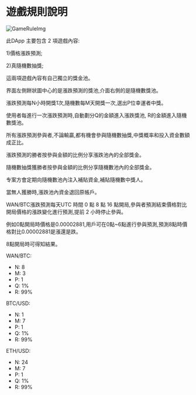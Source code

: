 # 遊戲規則說明

![GameRuleImg](./img/gameRule.png)



此DApp 主要包含 2 項遊戲內容:

1)價格漲跌預測;

2)真隨機數抽獎;

這兩項遊戲內容有自己獨立的獎金池。

界面左側餅狀圖中心的是漲跌預測的獎池,介面右側的是隨機數獎池。

漲跌預測每N小時開獎1次,隨機數每M天開獎一次,選出P位幸運者中獎。 

使用者每進行一次漲跌預測時,自動劃分Q的金額進入漲跌獎池, R的金額進入隨機數獎池。 

所有漲跌預測參與者,不論輸贏,都有機會參與隨機數抽獎,中獎概率和投入資金數額成正比。

漲跌預測的勝者按參與金額的比例分享漲跌池內的全部獎金。

隨機數抽獎獲勝者按參與金額的比例分享隨機數池內的全部獎金。

专案方會定期向隨機數池內注入補貼資金,補貼隨機數中獎人。

當無人獲勝時,漲跌池內資金退回原帳戶。

WAN/BTC漲跌預測每天UTC 時間 0 點 8 點 16 點開局,參與者預測結束價格對比開局價格的漲跌變化進行預測,提前 2 小時停止參與。 

例如0點開局時價格是0.00002881,用戶可在0點~6點進行參與預測,預測8點時價格對比0.00002881是漲還是跌。 

8點開局時可得知結果。

WAN/BTC:
- N: 8
- M: 3
- P: 1
- Q: 1%
- R: 99%

BTC/USD:
- N: 1
- M: 7
- P: 1
- Q: 1%
- R: 99%

ETH/USD:
- N: 24
- M: 7
- P: 1
- Q: 1%
- R: 99%